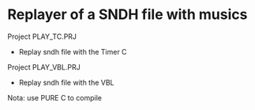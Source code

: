 # Replayer of a SNDH file with musics

Project PLAY_TC.PRJ
- Replay sndh file with the Timer C

Project PLAY_VBL.PRJ
- Replay sndh file with the VBL

Nota: use PURE C to compile
